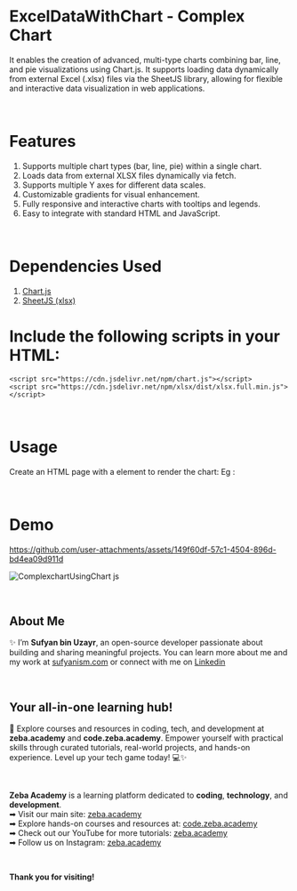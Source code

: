 # ExcelDataWithChart - Complex Chart
It enables the creation of advanced, multi-type charts combining bar, line, and pie visualizations using Chart.js. It supports loading data dynamically from external Excel (.xlsx) files via the SheetJS library, allowing for flexible and interactive data visualization in web applications.

 </br>

# Features
1. Supports multiple chart types (bar, line, pie) within a single chart.
2. Loads data from external XLSX files dynamically via fetch.
3. Supports multiple Y axes for different data scales.
4. Customizable gradients for visual enhancement.
5. Fully responsive and interactive charts with tooltips and legends.
6. Easy to integrate with standard HTML and JavaScript.
 
 </br>

# Dependencies Used
1. [Chart.js](https://cdn.jsdelivr.net/npm/chart.js)
2. [SheetJS (xlsx)](https://cdn.jsdelivr.net/npm/xlsx/dist/xlsx.full.min.js)

# Include the following scripts in your HTML:
`<script src="https://cdn.jsdelivr.net/npm/chart.js"></script>`  </br>
`<script src="https://cdn.jsdelivr.net/npm/xlsx/dist/xlsx.full.min.js"></script>`

</br>

# Usage
Create an HTML page with a <canvas> element to render the chart:
Eg : <canvas id="myChart"></canvas>

</br>

# Demo
https://github.com/user-attachments/assets/149f60df-57c1-4504-896d-bd4ea09d911d

![ComplexchartUsingChart js](https://github.com/user-attachments/assets/f03944db-ceda-4420-ae69-9522bff2240e)

</br>

## About Me 
✨ I’m **Sufyan bin Uzayr**, an open-source developer passionate about building and sharing meaningful projects.
You can learn more about me and my work at [sufyanism.com](https://sufyanism.com/) or connect with me on [Linkedin](https://www.linkedin.com/in/sufyanism)

</br>

## Your all-in-one learning hub! 
🚀 Explore courses and resources in coding, tech, and development at **zeba.academy** and **code.zeba.academy**. Empower yourself with practical skills through curated tutorials, real-world projects, and hands-on experience. Level up your tech game today! 💻✨

</br>

**Zeba Academy**  is a learning platform dedicated to **coding**, **technology**, and **development**.  
➡ Visit our main site: [zeba.academy](https://zeba.academy)   </br>
➡ Explore hands-on courses and resources at: [code.zeba.academy](https://code.zeba.academy)   </br>
➡ Check out our YouTube for more tutorials: [zeba.academy](https://www.youtube.com/@zeba.academy)  </br>
➡ Follow us on Instagram: [zeba.academy](https://www.instagram.com/zeba.academy/)  </br>

</br>

**Thank you for visiting!** 

